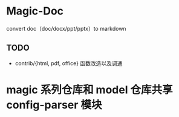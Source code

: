 # Magic-Doc
convert doc（doc/docx/ppt/pptx）to markdown


## TODO
* contrib/{html, pdf, office} 函数改造以及调通
# magic 系列仓库和 model 仓库共享 config-parser 模块
